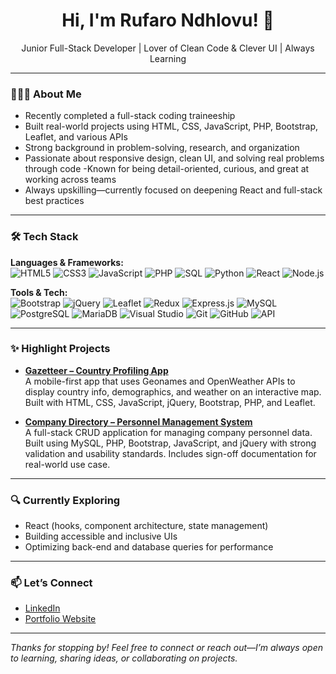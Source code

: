 <h1 align="center">Hi, I'm Rufaro Ndhlovu! 👋</h1>
<p align="center">Junior Full-Stack Developer | Lover of Clean Code & Clever UI | Always Learning</p>

---

### 👩🏾‍💻 About Me

- Recently completed a full-stack coding traineeship
- Built real-world projects using HTML, CSS, JavaScript, PHP, Bootstrap, Leaflet, and various APIs
- Strong background in problem-solving, research, and organization
- Passionate about responsive design, clean UI, and solving real problems through code
-Known for being detail-oriented, curious, and great at working across teams
- Always upskilling—currently focused on deepening React and full-stack best practices

---

### 🛠️ Tech Stack

**Languages & Frameworks:**  
![HTML5](https://img.shields.io/badge/-HTML5-black?style=flat-square&logo=html5)
![CSS3](https://img.shields.io/badge/-CSS3-black?style=flat-square&logo=css3)
![JavaScript](https://img.shields.io/badge/-JavaScript-black?style=flat-square&logo=javascript)
![PHP](https://img.shields.io/badge/-PHP-black?style=flat-square&logo=php)
![SQL](https://img.shields.io/badge/-SQL-black?style=flat-square&logo=postgresql)
![Python](https://img.shields.io/badge/-Python-black?style=flat-square&logo=python)
![React](https://img.shields.io/badge/-React-black?style=flat-square&logo=react)
![Node.js](https://img.shields.io/badge/-Node.js-black?style=flat-square&logo=node.js)

**Tools & Tech:**  
![Bootstrap](https://img.shields.io/badge/-Bootstrap-black?style=flat-square&logo=bootstrap)
![jQuery](https://img.shields.io/badge/-jQuery-black?style=flat-square&logo=jquery)
![Leaflet](https://img.shields.io/badge/-Leaflet-black?style=flat-square&logo=leaflet)
![Redux](https://img.shields.io/badge/-Redux-black?style=flat-square&logo=redux)
![Express.js](https://img.shields.io/badge/-Express-black?style=flat-square&logo=express)
![MySQL](https://img.shields.io/badge/-MySQL-black?style=flat-square&logo=mysql)
![PostgreSQL](https://img.shields.io/badge/-PostgreSQL-black?style=flat-square&logo=postgresql)
![MariaDB](https://img.shields.io/badge/-MariaDB-black?style=flat-square&logo=mariadb)
![Visual Studio](https://img.shields.io/badge/-Visual_Studio-black?style=flat-square&logo=visual-studio)
![Git](https://img.shields.io/badge/-Git-black?style=flat-square&logo=git)
![GitHub](https://img.shields.io/badge/-GitHub-black?style=flat-square&logo=github)
![API](https://img.shields.io/badge/-REST_APIs-black?style=flat-square&logo=api)

---

### ✨ Highlight Projects

- [**Gazetteer – Country Profiling App**](https://github.com/rufaro-ndhlovu/RufaroNdhlovu)  
  A mobile-first app that uses Geonames and OpenWeather APIs to display country info, demographics, and weather on an interactive map. Built with HTML, CSS, JavaScript, jQuery, Bootstrap, PHP, and Leaflet.

- [**Company Directory – Personnel Management System**](https://github.com/rufaro-ndhlovu/RufaroNdhlovu)  
  A full-stack CRUD application for managing company personnel data. Built using MySQL, PHP, Bootstrap, JavaScript, and jQuery with strong validation and usability standards. Includes sign-off documentation for real-world use case.

---

### 🔍 Currently Exploring

- React (hooks, component architecture, state management)
- Building accessible and inclusive UIs
- Optimizing back-end and database queries for performance

---

### 📫 Let’s Connect

- [LinkedIn](https://www.linkedin.com/in/rufaro-ndhlovu/)
- [Portfolio Website](https://rufarondhlovu.co.uk)

---

_Thanks for stopping by! Feel free to connect or reach out—I’m always open to learning, sharing ideas, or collaborating on projects._
